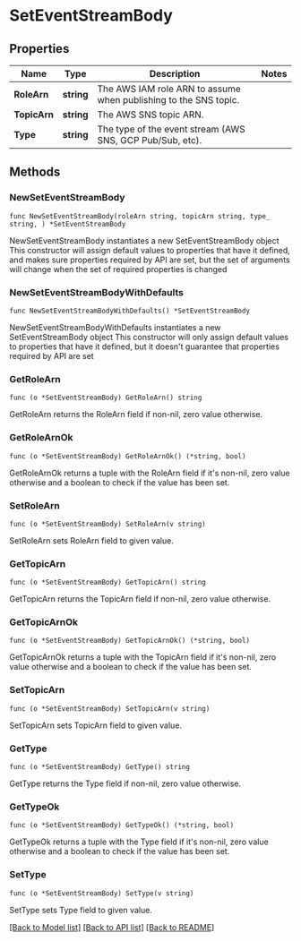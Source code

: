 # SetEventStreamBody

## Properties

Name | Type | Description | Notes
------------ | ------------- | ------------- | -------------
**RoleArn** | **string** | The AWS IAM role ARN to assume when publishing to the SNS topic. | 
**TopicArn** | **string** | The AWS SNS topic ARN. | 
**Type** | **string** | The type of the event stream (AWS SNS, GCP Pub/Sub, etc). | 

## Methods

### NewSetEventStreamBody

`func NewSetEventStreamBody(roleArn string, topicArn string, type_ string, ) *SetEventStreamBody`

NewSetEventStreamBody instantiates a new SetEventStreamBody object
This constructor will assign default values to properties that have it defined,
and makes sure properties required by API are set, but the set of arguments
will change when the set of required properties is changed

### NewSetEventStreamBodyWithDefaults

`func NewSetEventStreamBodyWithDefaults() *SetEventStreamBody`

NewSetEventStreamBodyWithDefaults instantiates a new SetEventStreamBody object
This constructor will only assign default values to properties that have it defined,
but it doesn't guarantee that properties required by API are set

### GetRoleArn

`func (o *SetEventStreamBody) GetRoleArn() string`

GetRoleArn returns the RoleArn field if non-nil, zero value otherwise.

### GetRoleArnOk

`func (o *SetEventStreamBody) GetRoleArnOk() (*string, bool)`

GetRoleArnOk returns a tuple with the RoleArn field if it's non-nil, zero value otherwise
and a boolean to check if the value has been set.

### SetRoleArn

`func (o *SetEventStreamBody) SetRoleArn(v string)`

SetRoleArn sets RoleArn field to given value.


### GetTopicArn

`func (o *SetEventStreamBody) GetTopicArn() string`

GetTopicArn returns the TopicArn field if non-nil, zero value otherwise.

### GetTopicArnOk

`func (o *SetEventStreamBody) GetTopicArnOk() (*string, bool)`

GetTopicArnOk returns a tuple with the TopicArn field if it's non-nil, zero value otherwise
and a boolean to check if the value has been set.

### SetTopicArn

`func (o *SetEventStreamBody) SetTopicArn(v string)`

SetTopicArn sets TopicArn field to given value.


### GetType

`func (o *SetEventStreamBody) GetType() string`

GetType returns the Type field if non-nil, zero value otherwise.

### GetTypeOk

`func (o *SetEventStreamBody) GetTypeOk() (*string, bool)`

GetTypeOk returns a tuple with the Type field if it's non-nil, zero value otherwise
and a boolean to check if the value has been set.

### SetType

`func (o *SetEventStreamBody) SetType(v string)`

SetType sets Type field to given value.



[[Back to Model list]](../README.md#documentation-for-models) [[Back to API list]](../README.md#documentation-for-api-endpoints) [[Back to README]](../README.md)


